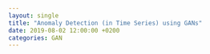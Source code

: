 ```yaml
---
layout: single
title: "Anomaly Detection (in Time Series) using GANs"
date: 2019-08-02 12:00:00 +0200
categories: GAN
---
```

